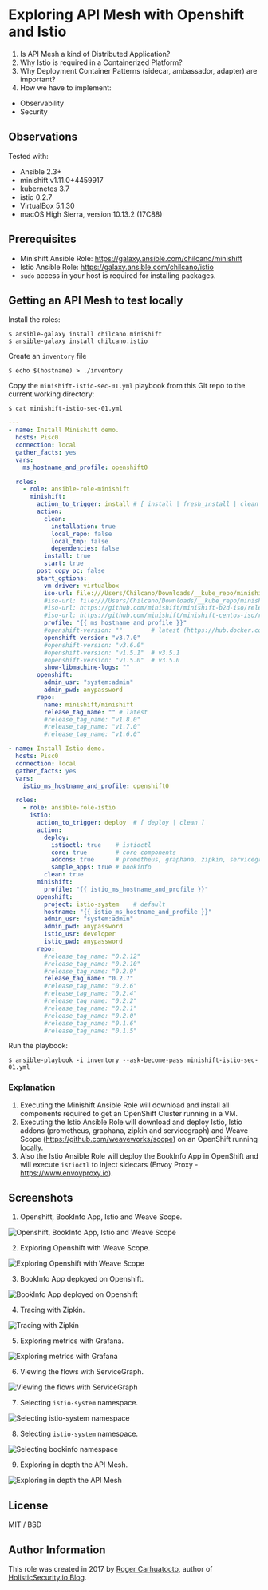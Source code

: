 # Exploring API Mesh with Openshift and Istio

1. Is API Mesh a kind of Distributed Application?
2. Why Istio is required in a Containerized Platform?
3. Why Deployment Container Patterns (sidecar, ambassador, adapter) are important?
4. How we have to implement:
  * Observability
  * Security

## Observations

Tested with:

- Ansible 2.3+
- minishift v1.11.0+4459917
- kubernetes 3.7
- istio 0.2.7
- VirtualBox 5.1.30
- macOS High Sierra, version 10.13.2 (17C88)

## Prerequisites

- Minishift Ansible Role: https://galaxy.ansible.com/chilcano/minishift
- Istio Ansible Role: https://galaxy.ansible.com/chilcano/istio
- `sudo` access in your host is required for installing packages.


## Getting an API Mesh to test locally

Install the roles:
```
$ ansible-galaxy install chilcano.minishift
$ ansible-galaxy install chilcano.istio
```

Create an `inventory` file
```
$ echo $(hostname) > ./inventory
```

Copy the `minishift-istio-sec-01.yml` playbook from this Git repo to the current working directory:
```
$ cat minishift-istio-sec-01.yml
```

```yaml
---
- name: Install Minishift demo.
  hosts: Pisc0
  connection: local
  gather_facts: yes
  vars:
    ms_hostname_and_profile: openshift0

  roles:
    - role: ansible-role-minishift
      minishift:
        action_to_trigger: install # [ install | fresh_install | clean ]
        action:
          clean:
            installation: true
            local_repo: false
            local_tmp: false
            dependencies: false
          install: true
          start: true
        post_copy_oc: false
        start_options:
          vm-driver: virtualbox
          iso-url: file:///Users/Chilcano/Downloads/__kube_repo/minishift-b2d-iso/v1.2.0/minishift-b2d.iso
          #iso-url: file:///Users/Chilcano/Downloads/__kube_repo/minishift-centos-iso/v1.2.0/minishift-centos7.iso
          #iso-url: https://github.com/minishift/minishift-b2d-iso/releases/download/v1.2.0/minishift-b2d.iso
          #iso-url: https://github.com/minishift/minishift-centos-iso/releases/download/v1.2.0/minishift-centos7.iso
          profile: "{{ ms_hostname_and_profile }}"
          #openshift-version: ""        # latest (https://hub.docker.com/r/openshift/origin/tags)
          openshift-version: "v3.7.0"
          #openshift-version: "v3.6.0"
          #openshift-version: "v1.5.1"  # v3.5.1
          #openshift-version: "v1.5.0"  # v3.5.0
          show-libmachine-logs: ""
        openshift:
          admin_usr: "system:admin"
          admin_pwd: anypassword
        repo:
          name: minishift/minishift
          release_tag_name: "" # latest
          #release_tag_name: "v1.8.0"
          #release_tag_name: "v1.7.0"
          #release_tag_name: "v1.6.0"

- name: Install Istio demo.
  hosts: Pisc0
  connection: local
  gather_facts: yes
  vars:
    istio_ms_hostname_and_profile: openshift0

  roles:
    - role: ansible-role-istio
      istio:
        action_to_trigger: deploy  # [ deploy | clean ]
        action:
          deploy:
            istioctl: true    # istioctl
            core: true        # core components
            addons: true      # prometheus, graphana, zipkin, servicegraph
            sample_apps: true # bookinfo
          clean: true
        minishift:
          profile: "{{ istio_ms_hostname_and_profile }}"
        openshift:
          project: istio-system    # default
          hostname: "{{ istio_ms_hostname_and_profile }}"
          admin_usr: "system:admin"
          admin_pwd: anypassword
          istio_usr: developer
          istio_pwd: anypassword
        repo:
          #release_tag_name: "0.2.12"
          #release_tag_name: "0.2.10"
          #release_tag_name: "0.2.9"
          release_tag_name: "0.2.7"
          #release_tag_name: "0.2.6"
          #release_tag_name: "0.2.4"
          #release_tag_name: "0.2.2"
          #release_tag_name: "0.2.1"
          #release_tag_name: "0.2.0"
          #release_tag_name: "0.1.6"
          #release_tag_name: "0.1.5"
```

Run the playbook:
```
$ ansible-playbook -i inventory --ask-become-pass minishift-istio-sec-01.yml
```


### Explanation

1. Executing the Minishift Ansible Role will download and install all components required to get an OpenShift Cluster running in a VM.
2. Executing the Istio Ansible Role will download and deploy Istio, Istio addons (prometheus, graphana, zipkin and servicegraph) and Weave Scope (https://github.com/weaveworks/scope) on an OpenShift running locally.
3. Also the Istio Ansible Role will deploy the BookInfo App in OpenShift and will execute `istioctl` to inject sidecars (Envoy Proxy - https://www.envoyproxy.io).

## Screenshots

1. Openshift, BookInfo App, Istio and Weave Scope.

![Openshift, BookInfo App, Istio and Weave Scope](https://github.com/chilcano/ansible-minishift-istio-security/blob/master/imgs/api-mesh-security-1-openshift.png "Openshift, BookInfo App, Istio and Weave Scope")

2. Exploring Openshift with Weave Scope.

![Exploring Openshift with Weave Scope](https://github.com/chilcano/ansible-minishift-istio-security/blob/master/imgs/api-mesh-security-2-weave-scope.png "Exploring Openshift with Weave Scope")

3. BookInfo App deployed on Openshift.

![BookInfo App deployed on Openshift](https://github.com/chilcano/ansible-minishift-istio-security/blob/master/imgs/api-mesh-security-3-istio-bookinfo-app.png "BookInfo App deployed on Openshift")

4. Tracing with Zipkin.

![Tracing with Zipkin](https://github.com/chilcano/ansible-minishift-istio-security/blob/master/imgs/api-mesh-security-4-istio-zipkin.png "Tracing with Zipkin")


5. Exploring metrics with Grafana.

![Exploring metrics with Grafana](https://github.com/chilcano/ansible-minishift-istio-security/blob/master/imgs/api-mesh-security-5-istio-grafana.png "Exploring metrics with Grafana")

6. Viewing the flows with ServiceGraph.

![Viewing the flows with ServiceGraph](https://github.com/chilcano/ansible-minishift-istio-security/blob/master/imgs/api-mesh-security-6-istio-servicegraph.png "Viewing the flows with ServiceGraph")

7. Selecting `istio-system` namespace.

![Selecting istio-system namespace](https://github.com/chilcano/ansible-minishift-istio-security/blob/master/imgs/api-mesh-security-7-weave-scope-istio-system.png "Selecting istio-system namespace")

8. Selecting `istio-system` namespace.

![Selecting bookinfo namespace](https://github.com/chilcano/ansible-minishift-istio-security/blob/master/imgs/api-mesh-security-8-weave-scope-bookinfo.png "Selecting bookinfo namespace")

9. Exploring in depth the API Mesh.

![Exploring in depth the API Mesh](https://github.com/chilcano/ansible-minishift-istio-security/blob/master/imgs/api-mesh-security-9-weave-scope-bookinfo-mesh.png "Exploring in depth the API Mesh")


## License

MIT / BSD

## Author Information

This role was created in 2017 by [Roger Carhuatocto](https://www.linkedin.com/in/rcarhuatocto), author of [HolisticSecurity.io Blog](https://holisticsecurity.io).
